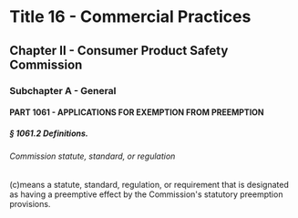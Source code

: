
# Title 16 - Commercial Practices
## Chapter II - Consumer Product Safety Commission
### Subchapter A - General
#### PART 1061 - APPLICATIONS FOR EXEMPTION FROM PREEMPTION
##### § 1061.2 Definitions.
###### Commission statute, standard, or regulation

(c)means a statute, standard, regulation, or requirement that is designated as having a preemptive effect by the Commission's statutory preemption provisions.
